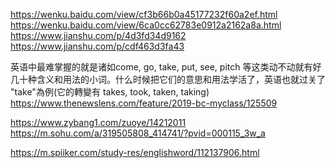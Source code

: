 

https://wenku.baidu.com/view/cf3b66b0a45177232f60a2ef.html
https://wenku.baidu.com/view/6ca0cc62783e0912a2162a8a.html
https://www.jianshu.com/p/4d3fd34d9162
https://www.jianshu.com/p/cdf463d3fa43

英语中最难掌握的就是诸如come, go, take, put, see, pitch 等这类动不动就有好几十种含义和用法的小词。什么时候把它们的意思和用法学活了，英语也就过关了
"take"為例(它的轉變有 takes, took, taken, taking)
https://www.thenewslens.com/feature/2019-bc-myclass/125509

https://www.zybang1.com/zuoye/14212011
https://m.sohu.com/a/319505808_414741/?pvid=000115_3w_a

https://m.spiiker.com/study-res/englishword/112137906.html